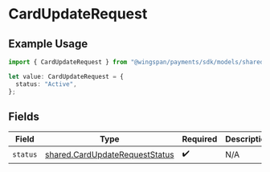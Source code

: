 # CardUpdateRequest

## Example Usage

```typescript
import { CardUpdateRequest } from "@wingspan/payments/sdk/models/shared";

let value: CardUpdateRequest = {
  status: "Active",
};
```

## Fields

| Field                                                                                   | Type                                                                                    | Required                                                                                | Description                                                                             |
| --------------------------------------------------------------------------------------- | --------------------------------------------------------------------------------------- | --------------------------------------------------------------------------------------- | --------------------------------------------------------------------------------------- |
| `status`                                                                                | [shared.CardUpdateRequestStatus](../../../sdk/models/shared/cardupdaterequeststatus.md) | :heavy_check_mark:                                                                      | N/A                                                                                     |